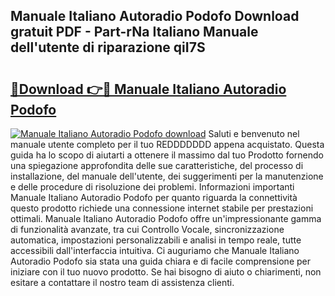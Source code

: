 ## Manuale Italiano Autoradio Podofo Download gratuit PDF - Part-rNa Italiano Manuale dell'utente di riparazione qiI7S

# <h2><a href="http://dffrqni.blite.top/?on=Manuale+Italiano+Autoradio+Podofo">🔗Download 👉🔴 Manuale Italiano Autoradio Podofo</a></h2>

[![Manuale Italiano Autoradio Podofo download](https://i.imgur.com/lujVjoI.png)](http://dffrqni.blite.top/?on=Manuale+Italiano+Autoradio+Podofo)
Saluti e benvenuto nel manuale utente completo per il tuo REDDDDDDD appena acquistato. Questa guida ha lo scopo di aiutarti a ottenere il massimo dal tuo Prodotto fornendo una spiegazione approfondita delle sue caratteristiche, del processo di installazione, del manuale dell'utente, dei suggerimenti per la manutenzione e delle procedure di risoluzione dei problemi. Informazioni importanti Manuale Italiano Autoradio Podofo per quanto riguarda la connettività questo prodotto richiede una connessione internet stabile per prestazioni ottimali. Manuale Italiano Autoradio Podofo offre un'impressionante gamma di funzionalità avanzate, tra cui Controllo Vocale, sincronizzazione automatica, impostazioni personalizzabili e analisi in tempo reale, tutte accessibili dall'interfaccia intuitiva. Ci auguriamo che Manuale Italiano Autoradio Podofo sia stata una guida chiara e di facile comprensione per iniziare con il tuo nuovo prodotto. Se hai bisogno di aiuto o chiarimenti, non esitare a contattare il nostro team di assistenza clienti.
